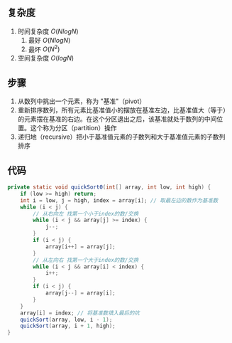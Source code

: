 ## 复杂度

1. 时间复杂度 $O(NlogN)$
	1. 最好 $O(NlogN)$
	2. 最坏 $O(N^2)$
2. 空间复杂度 $O(logN)$

## 步骤

1. 从数列中挑出一个元素，称为 "基准"（pivot）
2. 重新排序数列，所有元素比基准值小的摆放在基准左边，比基准值大（等于）的元素摆在基准的右边。在这个分区退出之后，该基准就处于数列的中间位置。这个称为分区（partition）操作
3. 递归地（recursive）把小于基准值元素的子数列和大于基准值元素的子数列排序

## 代码

``` java
private static void quickSort0(int[] array, int low, int high) {  
    if (low >= high) return;  
    int i = low, j = high, index = array[i]; // 取最左边的数作为基准数  
    while (i < j) {  
        // 从右向左 找第一个小于index的数/交换  
        while (i < j && array[j] >= index) {  
            j--;  
        }  
        if (i < j) {  
            array[i++] = array[j];  
        }  
        // 从左向右 找第一个大于index的数/交换  
        while (i < j && array[i] < index) {  
            i++;  
        }  
        if (i < j) {  
            array[j--] = array[i];  
        }  
    }  
    array[i] = index; // 将基准数填入最后的坑  
    quickSort(array, low, i - 1);  
    quickSort(array, i + 1, high);  
}
```